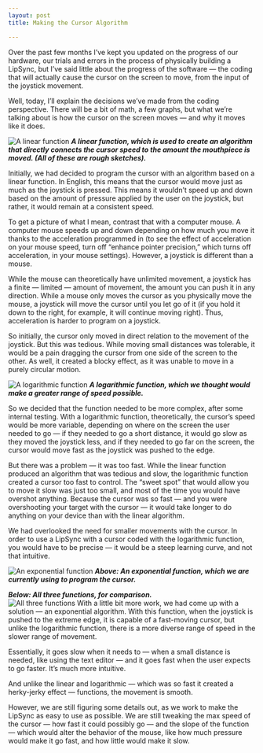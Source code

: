 ```yaml
---
layout: post
title: Making the Cursor Algorithm

---
```


Over the past few months I’ve kept you updated on the progress of our hardware, our trials and errors in the process of physically building a LipSync, but I’ve said little about the progress of the software — the coding that will actually cause the cursor on the screen to move, from the input of the joystick movement.

Well, today, I’ll explain the decisions we’ve made from the coding perspective. There will be a bit of math, a few graphs, but what we’re talking about is how the cursor on the screen moves — and why it moves like it does.


<img src="http://www.neilsquire.ca/wp-content/uploads/2017/03/linear-function.jpg" title="A linear function"/>
<em><strong>A linear function, which is used to create an algorithm that directly connects the cursor speed to the amount the mouthpiece is moved. (All of these are rough sketches).</strong></em> 

Initially, we had decided to program the cursor with an algorithm based on a linear function. In English, this means that the cursor would move just as much as the joystick is pressed. This means it wouldn’t speed up and down based on the amount of pressure applied by the user on the joystick, but rather, it would remain at a consistent speed.

To get a picture of what I mean, contrast that with a computer mouse. A computer mouse speeds up and down depending on how much you move it thanks to the acceleration programmed in (to see the effect of acceleration on your mouse speed, turn off “enhance pointer precision,” which turns off acceleration, in your mouse settings). However, a joystick is different than a mouse.

While the mouse can theoretically have unlimited movement, a joystick has a finite — limited — amount of movement, the amount you can push it in any direction. While a mouse only moves the cursor as you physically move the mouse, a joystick will move the cursor until you let go of it (if you hold it down to the right, for example, it will continue moving right). Thus, acceleration is harder to program on a joystick.

So initially, the cursor only moved in direct relation to the movement of the joystick. But this was tedious. While moving small distances was tolerable, it would be a pain dragging the cursor from one side of the screen to the other. As well, it created a blocky effect, as it was unable to move in a purely circular motion.

<img src="http://www.neilsquire.ca/wp-content/uploads/2017/03/logarithmic-function.jpg" title="A logarithmic function"/>
<em><strong>A logarithmic function, which we thought would make a greater range of speed possible.</strong></em> 

So we decided that the function needed to be more complex, after some internal testing. With a logarithmic function, theoretically, the cursor’s speed would be more variable, depending on where on the screen the user needed to go — if they needed to go a short distance, it would go slow as they moved the joystick less, and if they needed to go far on the screen, the cursor would move fast as the joystick was pushed to the edge.

But there was a problem — it was too fast. While the linear function produced an algorithm that was tedious and slow, the logarithmic function created a cursor too fast to control. The “sweet spot” that would allow you to move it slow was just too small, and most of the time you would have overshot anything. Because the cursor was so fast — and you were overshooting your target with the cursor — it would take longer to do anything on your device than with the linear algorithm.

We had overlooked the need for smaller movements with the cursor. In order to use a LipSync with a cursor coded with the logarithmic function, you would have to be precise — it would be a steep learning curve, and not that intuitive.
 
<img src="http://www.neilsquire.ca/wp-content/uploads/2017/03/exponential.jpg" title="An exponential function"/>
<em><strong>Above: An exponential function, which we are currently using to program the cursor.</strong></em>

<em><strong>Below: All three functions, for comparison.</strong></em> 	
<img src="http://www.neilsquire.ca/wp-content/uploads/2017/03/all-three-functions.jpg" title="All three functions"/>
With a little bit more work, we had come up with a solution — an exponential algorithm. With this function, when the joystick is pushed to the extreme edge, it is capable of a fast-moving cursor, but unlike the logarithmic function, there is a more diverse range of speed in the slower range of movement.

Essentially, it goes slow when it needs to — when a small distance is needed, like using the text editor — and it goes fast when the user expects to go faster. It’s much more intuitive.

And unlike the linear and logarithmic — which was so fast it created a herky-jerky effect — functions, the movement is smooth.

However, we are still figuring some details out, as we work to make the LipSync as easy to use as possible. We are still tweaking the max speed of the cursor — how fast it could possibly go — and the slope of the function — which would alter the behavior of the mouse, like how much pressure would make it go fast, and how little would make it slow.
